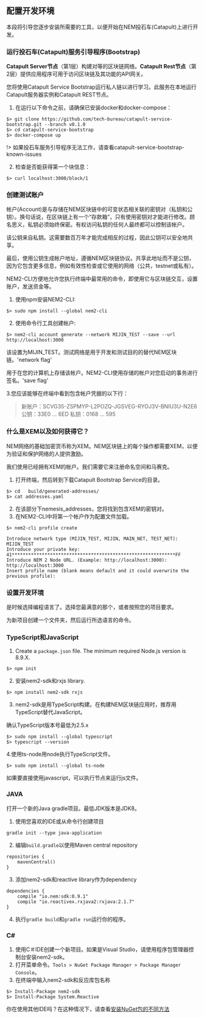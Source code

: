 ## 配置开发环境

本段将引导您逐步安装所需要的工具，以便开始在NEM投石车(Catapult)上进行开发。

### 运行投石车(Catapult)服务引导程序(Bootstrap)

**Catapult Server节点**（第1层）构建对等的区块链网络。**Catapult Rest节点**（第2层）提供应用程序可用于访问区块链及其功能的API网关。

您将使用Catapult Service Bootstrap运行私人链以进行学习。此服务在本地运行Catapult服务器实例和Catapult REST节点。

1. 在运行以下命令之前，请确保已安装docker和docker-compose：

``` 
$> git clone https://github.com/tech-bureau/catapult-service-bootstrap.git --branch v0.1.0
$> cd catapult-service-bootstrap  
$> docker-compose up
```

!> 如果投石车服务引导程序无法工作，请查看catapult-service-bootstrap-known-issues

2. 检查是否能获得第一个块信息：

```
$> curl localhost:3000/block/1
```

### 创建测试账户

帐户(Account)是与存储在NEM区块链中的可变状态相关联的密钥对（私钥和公钥）。换句话说，在区块链上有一个“存款箱”，只有使用密钥对才能进行修改。顾名思义，私钥必须始终保密。有权访问私钥的任何人最终都可以控制该帐户。

该公钥来自私钥。这需要数百万年才能完成相反的过程，因此公钥可以安全地共享。

最后，使用公钥生成帐户地址，遵循NEM区块链协议。共享此地址而不是公钥，因为它包含更多信息，例如有效性检查或它使用的网络（公共，testnet或私有）。

NEM2-CLI方便地允许您执行终端中最常用的命令，即使用它与区块链交互，设置账户，发送资金等。

1. 使用npm安装NEM2-CLI:

```
$> sudo npm install --global nem2-cli
```

2. 使用命令行工具创建帐户:

```
$> nem2-cli account generate --network MIJIN_TEST --save --url http://localhost:3000
```

该设置为MIJIN_TEST。测试网络是用于开发和测试目的的替代NEM区块链。'network flag'

用于在您的计算机上存储该帐户。NEM2-CLI使用存储的帐户对您启动的事务进行签名。'save flag'

3.您应该能够在终端中看到包含帐户凭据的以下行：

> 新账户：SCVG35-ZSPMYP-L2POZQ-JGSVEG-RYOJ3V-BNIU3U-N2E6
> 公钥：33E0 ... 6ED
> 私钥：0168 ... 595

### 什么是XEM以及如何获得它？

NEM网络的基础加密货币称为XEM。NEM区块链上的每个操作都需要XEM，以便为验证和保护网络的人提供激励。

我们使用已经拥有XEM的帐户。我们需要它来注册命名空间和马赛克。

1. 打开终端，然后转到下载Catapult Bootstrap Service的目录。
```
$> cd   build/generated-addresses/ 
$> cat addresses.yaml
```

2. 在该部分下nemesis_addresses，您将找到包含XEM的密钥对。
3. 在NEM2-CLI中将第一个帐户作为配置文件加载。

```
$> nem2-cli profile create 

Introduce network type (MIJIN_TEST, MIJIN, MAIN_NET, TEST_NET): MIJIN_TEST
Introduce your private key: 41************************************************************FF
Introduce NEM 2 Node URL. (Example: http://localhost:3000): http://localhost:3000
Insert profile name (blank means default and it could overwrite the previous profile):
```

### 设置开发环境
是时候选择编程语言了。选择您最满意的那个，或者按照您的项目要求。

为新项目创建一个文件夹，然后运行所选语言的命令。

### TypeScript和JavaScript

1. Create a `package.json` file. The minimum required Node.js version is 8.9.X.

```
$> npm init
```

2. 安装nem2-sdk和rxjs library.

```
$> npm install nem2-sdk rxjs
```

3. nem2-sdk是用TypeScript构建。在构建NEM区块链应用时，推荐用TypeScript替代JavaScript。

确认TypeScript版本号最低为2.5.x

```
$> sudo npm install --global typescript
$> typescript --version
```

4.使用ts-node用node执行TypeScript文件。

```
$> sudo npm install --global ts-node
```

如果要直接使用javascript，可以执行节点来运行js文件。

### JAVA
打开一个新的Java gradle项目。最低JDK版本是JDK8。

1. 使用您喜欢的IDE或从命令行创建项目

```
gradle init --type java-application
```

2. 编辑`build.gradle`以使用Maven central repository

```
repositories {
    mavenCentral()
}
```

3. 添加nem2-sdk和reactive library作为dependency

```
dependencies {
    compile "io.nem:sdk:0.9.1"
    compile "io.reactivex.rxjava2:rxjava:2.1.7"
}
```

4. 执行`gradle build`和`gradle run`运行你的程序。

### C#

1. 使用C＃IDE创建一个新项目。如果是Visual Studio，请使用程序包管理器控制台安装nem2-sdk。
2. 打开菜单命令。`Tools > NuGet Package Manager > Package Manager Console`。
3. 在终端中输入nem2-sdk和反应库包名称

```
$> Install-Package nem2-sdk 
$> Install-Package System.Reactive
```

你在使用其他IDE吗？在这种情况下，请查看[安装NuGet包的不同方法](https://docs.microsoft.com/en-us/nuget/consume-packages/ways-to-install-a-package)
